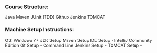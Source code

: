 
### Course Structure:
Java
Maven
JUnit (TDD)
Github
Jenkins
TOMCAT

### Machine Setup Instructions:

OS: Windows 7+
JDK Setup
Maven Setup
IDE Setup - IntelliJ Community Edition
Git Setup - Command Line
Jenkins Setup - 
TOMCAT Setup - 








